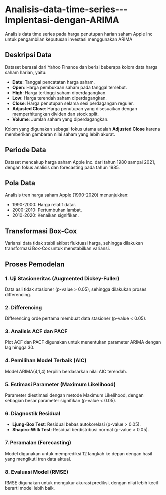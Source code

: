 # Analisis-data-time-series---Implentasi-dengan-ARIMA
Analisis data time series pada harga penutupan harian saham Apple Inc untuk pengambilan keputusan investasi menggunakan ARIMA

## Deskripsi Data  
Dataset berasal dari Yahoo Finance dan berisi beberapa kolom data harga saham harian, yaitu:  
- **Date**: Tanggal pencatatan harga saham.  
- **Open**: Harga pembukaan saham pada tanggal tersebut.  
- **High**: Harga tertinggi saham diperdagangkan.  
- **Low**: Harga terendah saham diperdagangkan.  
- **Close**: Harga penutupan selama sesi perdagangan reguler.  
- **Adjusted Close**: Harga penutupan yang disesuaikan dengan memperhitungkan dividen dan stock split.  
- **Volume**: Jumlah saham yang diperdagangkan.  

Kolom yang digunakan sebagai fokus utama adalah **Adjusted Close** karena memberikan gambaran nilai saham yang lebih akurat.

## Periode Data  
Dataset mencakup harga saham Apple Inc. dari tahun 1980 sampai 2021, dengan fokus analisis dan forecasting pada tahun 1985.

## Pola Data  
Analisis tren harga saham Apple (1990-2020) menunjukkan:  
- 1990-2000: Harga relatif datar.  
- 2000-2010: Pertumbuhan lambat.  
- 2010-2020: Kenaikan signifikan.

## Transformasi Box-Cox  
Variansi data tidak stabil akibat fluktuasi harga, sehingga dilakukan transformasi Box-Cox untuk menstabilkan variansi.

## Proses Pemodelan  

### 1. Uji Stasioneritas (Augmented Dickey-Fuller)  
Data asli tidak stasioner (p-value > 0.05), sehingga dilakukan proses differencing.

### 2. Differencing  
Differencing orde pertama membuat data stasioner (p-value < 0.05).

### 3. Analisis ACF dan PACF  
Plot ACF dan PACF digunakan untuk menentukan parameter ARIMA dengan lag hingga 30.

### 4. Pemilihan Model Terbaik (AIC)  
Model ARIMA(4,1,4) terpilih berdasarkan nilai AIC terendah.

### 5. Estimasi Parameter (Maximum Likelihood)  
Parameter diestimasi dengan metode Maximum Likelihood, dengan sebagian besar parameter signifikan (p-value < 0.05).

### 6. Diagnostik Residual  
- **Ljung-Box Test**: Residual bebas autokorelasi (p-value > 0.05).  
- **Shapiro-Wilk Test**: Residual berdistribusi normal (p-value > 0.05).

### 7. Peramalan (Forecasting)  
Model digunakan untuk memprediksi 12 langkah ke depan dengan hasil yang mengikuti tren data aktual.

### 8. Evaluasi Model (RMSE)  
RMSE digunakan untuk mengukur akurasi prediksi, dengan nilai lebih kecil berarti model lebih baik.

